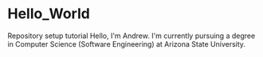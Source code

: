 # Hello_World
Repository setup tutorial
Hello, I'm Andrew. I'm currently pursuing a degree in Computer Science (Software Engineering) at Arizona State University.
